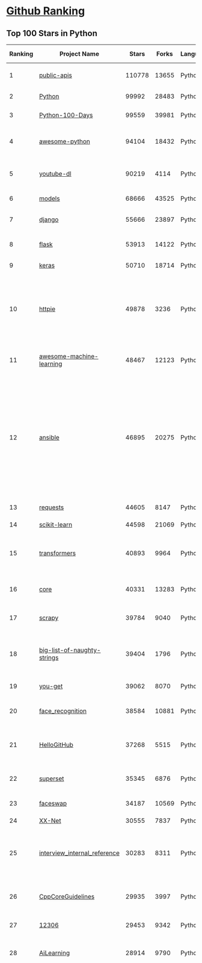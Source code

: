 [Github Ranking](../README.md)
==========

## Top 100 Stars in Python

| Ranking | Project Name | Stars | Forks | Language | Open Issues | Description | Last Commit |
| ------- | ------------ | ----- | ----- | -------- | ----------- | ----------- | ----------- |
| 1 | [public-apis](https://github.com/public-apis/public-apis) | 110778 | 13655 | Python | 255 | A collective list of free APIs for use in software and web development. | 2021-02-16T07:56:27Z |
| 2 | [Python](https://github.com/TheAlgorithms/Python) | 99992 | 28483 | Python | 42 | All Algorithms implemented in Python | 2021-02-17T14:28:50Z |
| 3 | [Python-100-Days](https://github.com/jackfrued/Python-100-Days) | 99559 | 39981 | Python | 537 | Python - 100天从新手到大师 | 2021-02-15T04:29:29Z |
| 4 | [awesome-python](https://github.com/vinta/awesome-python) | 94104 | 18432 | Python | 132 | A curated list of awesome Python frameworks, libraries, software and resources | 2021-02-13T16:36:09Z |
| 5 | [youtube-dl](https://github.com/ytdl-org/youtube-dl) | 90219 | 4114 | Python | 3937 | Command-line program to download videos from YouTube.com and other video sites | 2021-02-18T01:52:13Z |
| 6 | [models](https://github.com/tensorflow/models) | 68666 | 43525 | Python | 1092 | Models and examples built with TensorFlow | 2021-02-18T01:34:00Z |
| 7 | [django](https://github.com/django/django) | 55666 | 23897 | Python | 162 | The Web framework for perfectionists with deadlines. | 2021-02-17T16:25:36Z |
| 8 | [flask](https://github.com/pallets/flask) | 53913 | 14122 | Python | 25 | The Python micro framework for building web applications. | 2021-02-16T16:36:25Z |
| 9 | [keras](https://github.com/keras-team/keras) | 50710 | 18714 | Python | 3206 | Deep Learning for humans | 2021-02-17T22:12:07Z |
| 10 | [httpie](https://github.com/httpie/httpie) | 49878 | 3236 | Python | 143 | As easy as /aitch-tee-tee-pie/ 🥧 Modern, user-friendly command-line HTTP client for the API era. JSON support, colors, sessions, downloads, plugins & more. https://twitter.com/httpie | 2021-02-18T01:42:21Z |
| 11 | [awesome-machine-learning](https://github.com/josephmisiti/awesome-machine-learning) | 48467 | 12123 | Python | 2 | A curated list of awesome Machine Learning frameworks, libraries and software. | 2021-02-10T21:57:19Z |
| 12 | [ansible](https://github.com/ansible/ansible) | 46895 | 20275 | Python | 1880 | Ansible is a radically simple IT automation platform that makes your applications and systems easier to deploy and maintain. Automate everything from code deployment to network configuration to cloud management, in a language that approaches plain English, using SSH, with no agents to install on remote systems. https://docs.ansible.com. | 2021-02-17T22:42:08Z |
| 13 | [requests](https://github.com/psf/requests) | 44605 | 8147 | Python | 315 | A simple, yet elegant HTTP library. | 2021-02-17T21:37:02Z |
| 14 | [scikit-learn](https://github.com/scikit-learn/scikit-learn) | 44598 | 21069 | Python | 2327 | scikit-learn: machine learning in Python | 2021-02-17T22:01:24Z |
| 15 | [transformers](https://github.com/huggingface/transformers) | 40893 | 9964 | Python | 647 | 🤗Transformers: State-of-the-art Natural Language Processing for Pytorch and TensorFlow 2.0. | 2021-02-17T23:58:08Z |
| 16 | [core](https://github.com/home-assistant/core) | 40331 | 13283 | Python | 1608 | :house_with_garden: Open source home automation that puts local control and privacy first | 2021-02-18T02:52:50Z |
| 17 | [scrapy](https://github.com/scrapy/scrapy) | 39784 | 9040 | Python | 774 | Scrapy, a fast high-level web crawling & scraping framework for Python. | 2021-02-17T21:41:29Z |
| 18 | [big-list-of-naughty-strings](https://github.com/minimaxir/big-list-of-naughty-strings) | 39404 | 1796 | Python | 73 | The Big List of Naughty Strings is a list of strings which have a high probability of causing issues when used as user-input data. | 2021-02-08T21:41:16Z |
| 19 | [you-get](https://github.com/soimort/you-get) | 39062 | 8070 | Python | 352 | :arrow_double_down: Dumb downloader that scrapes the web | 2021-02-17T13:17:23Z |
| 20 | [face_recognition](https://github.com/ageitgey/face_recognition) | 38584 | 10881 | Python | 585 | The world's simplest facial recognition api for Python and the command line | 2021-02-14T15:50:55Z |
| 21 | [HelloGitHub](https://github.com/521xueweihan/HelloGitHub) | 37268 | 5515 | Python | 12 | :octocat: Find pearls on open-source seashore 分享 GitHub 上有趣、入门级的开源项目 | 2021-02-04T10:50:14Z |
| 22 | [superset](https://github.com/apache/superset) | 35345 | 6876 | Python | 691 | Apache Superset is a Data Visualization and Data Exploration Platform | 2021-02-18T02:12:08Z |
| 23 | [faceswap](https://github.com/deepfakes/faceswap) | 34187 | 10569 | Python | 9 | Deepfakes Software For All | 2021-02-17T18:37:03Z |
| 24 | [XX-Net](https://github.com/XX-net/XX-Net) | 30555 | 7837 | Python | 7688 | A proxy tool to bypass GFW. | 2021-01-20T11:06:31Z |
| 25 | [interview_internal_reference](https://github.com/0voice/interview_internal_reference) | 30283 | 8311 | Python | 23 | 2020年最新总结，阿里，腾讯，百度，美团，头条等技术面试题目，以及答案，专家出题人分析汇总。 | 2020-10-17T02:49:24Z |
| 26 | [CppCoreGuidelines](https://github.com/isocpp/CppCoreGuidelines) | 29935 | 3997 | Python | 177 | The C++ Core Guidelines are a set of tried-and-true guidelines, rules, and best practices about coding in C++ | 2021-02-11T19:58:04Z |
| 27 | [12306](https://github.com/testerSunshine/12306) | 29453 | 9342 | Python | 256 | 12306智能刷票，订票 | 2021-01-11T03:52:27Z |
| 28 | [AiLearning](https://github.com/apachecn/AiLearning) | 28914 | 9790 | Python | 33 | AiLearning: 机器学习 - MachineLearning - ML、深度学习 - DeepLearning - DL、自然语言处理 NLP | 2021-01-20T16:02:37Z |
| 29 | [funNLP](https://github.com/fighting41love/funNLP) | 28672 | 8502 | Python | 13 | 中英文敏感词、语言检测、中外手机/电话归属地/运营商查询、名字推断性别、手机号抽取、身份证抽取、邮箱抽取、中日文人名库、中文缩写库、拆字词典、词汇情感值、停用词、反动词表、暴恐词表、繁简体转换、英文模拟中文发音、汪峰歌词生成器、职业名称词库、同义词库、反义词库、否定词库、汽车品牌词库、汽车零件词库、连续英文切割、各种中文词向量、公司名字大全、古诗词库、IT词库、财经词库、成语词库、地名词库、历史名人词库、诗词词库、医学词库、饮食词库、法律词库、汽车词库、动物词库、中文聊天语料、中文谣言数据、百度中文问答数据集、句子相似度匹配算法集合、bert资源、文本生成&摘要相关工具、cocoNLP信息抽取工具、国内电话号码正则匹配、清华大学XLORE:中英文跨语言百科知识图谱、清华大学人工智能技术系列报告、自然语言生成、NLU太难了系列、自动对联数据及机器人、用户名黑名单列表、罪名法务名词及分类模型、微信公众号语料、cs224n深度学习自然语言处理课程、中文手写汉字识别、中文自然语言处理 语料/数据集、变量命名神器、分词语料库+代码、任务型对话英文数据集、ASR 语音数据集 + 基于深度学习的中文语音识别系统、笑声检测器、Microsoft多语言数字/单位/如日期时间识别包、中华新华字典数据库及api(包括常用歇后语、成语、词语和汉字)、文档图谱自动生成、SpaCy 中文模型、Common Voice语音识别数据集新版、神经网络关系抽取、基于bert的命名实体识别、关键词(Keyphrase)抽取包pke、基于医疗领域知识图谱的问答系统、基于依存句法与语义角色标注的事件三元组抽取、依存句法分析4万句高质量标注数据、cnocr：用来做中文OCR的Python3包、中文人物关系知识图谱项目、中文nlp竞赛项目及代码汇总、中文字符数据、speech-aligner: 从“人声语音”及其“语言文本”产生音素级别时间对齐标注的工具、AmpliGraph: 知识图谱表示学习(Python)库：知识图谱概念链接预测、Scattertext 文本可视化(python)、语言/知识表示工具：BERT & ERNIE、中文对比英文自然语言处理NLP的区别综述、Synonyms中文近义词工具包、HarvestText领域自适应文本挖掘工具（新词发现-情感分析-实体链接等）、word2word：(Python)方便易用的多语言词-词对集：62种语言/3,564个多语言对、语音识别语料生成工具：从具有音频/字幕的在线视频创建自动语音识别(ASR)语料库、构建医疗实体识别的模型（包含词典和语料标注）、单文档非监督的关键词抽取、Kashgari中使用gpt-2语言模型、开源的金融投资数据提取工具、文本自动摘要库TextTeaser: 仅支持英文、人民日报语料处理工具集、一些关于自然语言的基本模型、基于14W歌曲知识库的问答尝试--功能包括歌词接龙and已知歌词找歌曲以及歌曲歌手歌词三角关系的问答、基于Siamese bilstm模型的相似句子判定模型并提供训练数据集和测试数据集、用Transformer编解码模型实现的根据Hacker News文章标题自动生成评论、用BERT进行序列标记和文本分类的模板代码、LitBank：NLP数据集——支持自然语言处理和计算人文学科任务的100部带标记英文小说语料、百度开源的基准信息抽取系统、虚假新闻数据集、Facebook: LAMA语言模型分析，提供Transformer-XL/BERT/ELMo/GPT预训练语言模型的统一访问接口、CommonsenseQA：面向常识的英文QA挑战、中文知识图谱资料、数据及工具、各大公司内部里大牛分享的技术文档 PDF 或者 PPT、自然语言生成SQL语句（英文）、中文NLP数据增强（EDA）工具、英文NLP数据增强工具 、基于医药知识图谱的智能问答系统、京东商品知识图谱、基于mongodb存储的军事领域知识图谱问答项目、基于远监督的中文关系抽取、语音情感分析、中文ULMFiT-情感分析-文本分类-语料及模型、一个拍照做题程序、世界各国大规模人名库、一个利用有趣中文语料库 qingyun 训练出来的中文聊天机器人、中文聊天机器人seqGAN、省市区镇行政区划数据带拼音标注、教育行业新闻语料库包含自动文摘功能、开放了对话机器人-知识图谱-语义理解-自然语言处理工具及数据、中文知识图谱：基于百度百科中文页面-抽取三元组信息-构建中文知识图谱、masr: 中文语音识别-提供预训练模型-高识别率、Python音频数据增广库、中文全词覆盖BERT及两份阅读理解数据、ConvLab：开源多域端到端对话系统平台、中文自然语言处理数据集、基于最新版本rasa搭建的对话系统、基于TensorFlow和BERT的管道式实体及关系抽取、一个小型的证券知识图谱/知识库、复盘所有NLP比赛的TOP方案、OpenCLaP：多领域开源中文预训练语言模型仓库、UER：基于不同语料+编码器+目标任务的中文预训练模型仓库、中文自然语言处理向量合集、基于金融-司法领域(兼有闲聊性质)的聊天机器人、g2pC：基于上下文的汉语读音自动标记模块、Zincbase 知识图谱构建工具包、诗歌质量评价/细粒度情感诗歌语料库、快速转化「中文数字」和「阿拉伯数字」、百度知道问答语料库、基于知识图谱的问答系统、jieba_fast 加速版的jieba、正则表达式教程、中文阅读理解数据集、基于BERT等最新语言模型的抽取式摘要提取、Python利用深度学习进行文本摘要的综合指南、知识图谱深度学习相关资料整理、维基大规模平行文本语料、StanfordNLP 0.2.0：纯Python版自然语言处理包、NeuralNLP-NeuralClassifier：腾讯开源深度学习文本分类工具、端到端的封闭域对话系统、中文命名实体识别：NeuroNER vs. BertNER、新闻事件线索抽取、2019年百度的三元组抽取比赛：“科学空间队”源码、基于依存句法的开放域文本知识三元组抽取和知识库构建、中文的GPT2训练代码、ML-NLP - 机器学习(Machine Learning)NLP面试中常考到的知识点和代码实现、nlp4han:中文自然语言处理工具集(断句/分词/词性标注/组块/句法分析/语义分析/NER/N元语法/HMM/代词消解/情感分析/拼写检查、XLM：Facebook的跨语言预训练语言模型、用基于BERT的微调和特征提取方法来进行知识图谱百度百科人物词条属性抽取、中文自然语言处理相关的开放任务-数据集-当前最佳结果、CoupletAI - 基于CNN+Bi-LSTM+Attention 的自动对对联系统、抽象知识图谱、MiningZhiDaoQACorpus - 580万百度知道问答数据挖掘项目、brat rapid annotation tool: 序列标注工具、大规模中文知识图谱数据：1.4亿实体、数据增强在机器翻译及其他nlp任务中的应用及效果、allennlp阅读理解:支持多种数据和模型、PDF表格数据提取工具 、 Graphbrain：AI开源软件库和科研工具，目的是促进自动意义提取和文本理解以及知识的探索和推断、简历自动筛选系统、基于命名实体识别的简历自动摘要、中文语言理解测评基准，包括代表性的数据集&基准模型&语料库&排行榜、树洞 OCR 文字识别 、从包含表格的扫描图片中识别表格和文字、语声迁移、Python口语自然语言处理工具集(英文)、 similarity：相似度计算工具包，java编写、海量中文预训练ALBERT模型 、Transformers 2.0 、基于大规模音频数据集Audioset的音频增强 、Poplar：网页版自然语言标注工具、图片文字去除，可用于漫画翻译 、186种语言的数字叫法库、Amazon发布基于知识的人-人开放领域对话数据集 、中文文本纠错模块代码、繁简体转换 、 Python实现的多种文本可读性评价指标、类似于人名/地名/组织机构名的命名体识别数据集 、东南大学《知识图谱》研究生课程(资料)、. 英文拼写检查库 、 wwsearch是企业微信后台自研的全文检索引擎、CHAMELEON：深度学习新闻推荐系统元架构 、 8篇论文梳理BERT相关模型进展与反思、DocSearch：免费文档搜索引擎、 LIDA：轻量交互式对话标注工具 、aili - the fastest in-memory index in the East 东半球最快并发索引 、知识图谱车音工作项目、自然语言生成资源大全 、中日韩分词库mecab的Python接口库、中文文本摘要/关键词提取、汉字字符特征提取器 (featurizer)，提取汉字的特征（发音特征、字形特征）用做深度学习的特征、中文生成任务基准测评 、中文缩写数据集、中文任务基准测评 - 代表性的数据集-基准(预训练)模型-语料库-baseline-工具包-排行榜、PySS3：面向可解释AI的SS3文本分类器机器可视化工具 、中文NLP数据集列表、COPE - 格律诗编辑程序、doccano：基于网页的开源协同多语言文本标注工具 、PreNLP：自然语言预处理库、简单的简历解析器，用来从简历中提取关键信息、用于中文闲聊的GPT2模型：GPT2-chitchat、基于检索聊天机器人多轮响应选择相关资源列表(Leaderboards、Datasets、Papers)、(Colab)抽象文本摘要实现集锦(教程 、词语拼音数据、高效模糊搜索工具、NLP数据增广资源集、微软对话机器人框架 、 GitHub Typo Corpus：大规模GitHub多语言拼写错误/语法错误数据集、TextCluster：短文本聚类预处理模块 Short text cluster、面向语音识别的中文文本规范化、BLINK：最先进的实体链接库、BertPunc：基于BERT的最先进标点修复模型、Tokenizer：快速、可定制的文本词条化库、中文语言理解测评基准，包括代表性的数据集、基准(预训练)模型、语料库、排行榜、spaCy 医学文本挖掘与信息提取 、 NLP任务示例项目代码集、 python拼写检查库、chatbot-list - 行业内关于智能客服、聊天机器人的应用和架构、算法分享和介绍、语音质量评价指标(MOSNet, BSSEval, STOI, PESQ, SRMR)、 用138GB语料训练的法文RoBERTa预训练语言模型 、BERT-NER-Pytorch：三种不同模式的BERT中文NER实验、无道词典 - 有道词典的命令行版本，支持英汉互查和在线查询、2019年NLP亮点回顾、 Chinese medical dialogue data 中文医疗对话数据集 、最好的汉字数字(中文数字)-阿拉伯数字转换工具、 基于百科知识库的中文词语多词义/义项获取与特定句子词语语义消歧、awesome-nlp-sentiment-analysis - 情感分析、情绪原因识别、评价对象和评价词抽取、LineFlow：面向所有深度学习框架的NLP数据高效加载器、中文医学NLP公开资源整理 、MedQuAD：(英文)医学问答数据集、将自然语言数字串解析转换为整数和浮点数、Transfer Learning in Natural Language Processing (NLP) 、面向语音识别的中文/英文发音辞典、Tokenizers：注重性能与多功能性的最先进分词器、CLUENER 细粒度命名实体识别 Fine Grained Named Entity Recognition、 基于BERT的中文命名实体识别、中文谣言数据库、NLP数据集/基准任务大列表、nlp相关的一些论文及代码, 包括主题模型、词向量(Word Embedding)、命名实体识别(NER)、文本分类(Text Classificatin)、文本生成(Text Generation)、文本相似性(Text Similarity)计算等，涉及到各种与nlp相关的算法，基于keras和tensorflow 、Python文本挖掘/NLP实战示例、 Blackstone：面向非结构化法律文本的spaCy pipeline和NLP模型通过同义词替换实现文本“变脸” 、中文 预训练 ELECTREA 模型: 基于对抗学习 pretrain Chinese Model 、albert-chinese-ner - 用预训练语言模型ALBERT做中文NER 、基于GPT2的特定主题文本生成/文本增广、开源预训练语言模型合集、多语言句向量包、编码、标记和实现：一种可控高效的文本生成方法、 英文脏话大列表 、attnvis：GPT2、BERT等transformer语言模型注意力交互可视化、CoVoST：Facebook发布的多语种语音-文本翻译语料库，包括11种语言(法语、德语、荷兰语、俄语、西班牙语、意大利语、土耳其语、波斯语、瑞典语、蒙古语和中文)的语音、文字转录及英文译文、Jiagu自然语言处理工具 - 以BiLSTM等模型为基础，提供知识图谱关系抽取 中文分词 词性标注 命名实体识别 情感分析 新词发现 关键词 文本摘要 文本聚类等功能、用unet实现对文档表格的自动检测，表格重建、NLP事件提取文献资源列表 、 金融领域自然语言处理研究资源大列表、CLUEDatasetSearch - 中英文NLP数据集：搜索所有中文NLP数据集，附常用英文NLP数据集 、medical_NER - 中文医学知识图谱命名实体识别 、(哈佛)讲因果推理的免费书、知识图谱相关学习资料/数据集/工具资源大列表、Forte：灵活强大的自然语言处理pipeline工具集 、Python字符串相似性算法库、PyLaia：面向手写文档分析的深度学习工具包、TextFooler：针对文本分类/推理的对抗文本生成模块、Haystack：灵活、强大的可扩展问答(QA)框架、中文关键短语抽取工具 | 2020-12-22T20:11:33Z |
| 30 | [localstack](https://github.com/localstack/localstack) | 28662 | 2254 | Python | 254 | 💻  A fully functional local AWS cloud stack. Develop and test your cloud & Serverless apps offline! | 2021-02-17T23:59:38Z |
| 31 | [pandas](https://github.com/pandas-dev/pandas) | 28534 | 11874 | Python | 3616 | Flexible and powerful data analysis / manipulation library for Python, providing labeled data structures similar to R data.frame objects, statistical functions, and much more | 2021-02-18T02:43:20Z |
| 32 | [certbot](https://github.com/certbot/certbot) | 27692 | 3054 | Python | 579 | Certbot is EFF's tool to obtain certs from Let's Encrypt and (optionally) auto-enable HTTPS on your server.  It can also act as a client for any other CA that uses the ACME protocol. | 2021-02-15T22:37:55Z |
| 33 | [fastapi](https://github.com/tiangolo/fastapi) | 27539 | 1870 | Python | 672 | FastAPI framework, high performance, easy to learn, fast to code, ready for production | 2021-02-17T15:00:42Z |
| 34 | [python-patterns](https://github.com/faif/python-patterns) | 27364 | 5669 | Python | 10 | A collection of design patterns/idioms in Python | 2021-01-25T22:10:37Z |
| 35 | [sentry](https://github.com/getsentry/sentry) | 27322 | 3073 | Python | 291 | Sentry is cross-platform application monitoring, with a focus on error reporting. | 2021-02-18T02:43:27Z |
| 36 | [wtfpython](https://github.com/satwikkansal/wtfpython) | 25722 | 2169 | Python | 47 | What the f*ck Python? 😱 | 2021-02-14T05:26:35Z |
| 37 | [cheat.sh](https://github.com/chubin/cheat.sh) | 23474 | 1187 | Python | 85 | the only cheat sheet you need | 2021-02-16T20:35:11Z |
| 38 | [DeepFaceLab](https://github.com/iperov/DeepFaceLab) | 23369 | 5368 | Python | 263 | DeepFaceLab is the leading software for creating deepfakes. | 2021-01-27T13:59:05Z |
| 39 | [Real-Time-Voice-Cloning](https://github.com/CorentinJ/Real-Time-Voice-Cloning) | 22953 | 4416 | Python | 12 | Clone a voice in 5 seconds to generate arbitrary speech in real-time | 2021-02-17T20:20:11Z |
| 40 | [YouCompleteMe](https://github.com/ycm-core/YouCompleteMe) | 22509 | 2609 | Python | 35 | A code-completion engine for Vim | 2021-02-16T05:12:33Z |
| 41 | [rich](https://github.com/willmcgugan/rich) | 22437 | 651 | Python | 12 | Rich is a Python library for rich text and beautiful formatting in the terminal. | 2021-02-17T22:45:29Z |
| 42 | [linux-insides](https://github.com/0xAX/linux-insides) | 22356 | 2540 | Python | 43 | A little bit about a linux kernel | 2021-02-15T06:44:17Z |
| 43 | [PayloadsAllTheThings](https://github.com/swisskyrepo/PayloadsAllTheThings) | 22148 | 6473 | Python | 9 | A list of useful payloads and bypass for Web Application Security and Pentest/CTF | 2021-02-17T11:32:23Z |
| 44 | [HanLP](https://github.com/hankcs/HanLP) | 22085 | 5934 | Python | 4 | 中文分词 词性标注 命名实体识别 依存句法分析 语义依存分析 新词发现 关键词短语提取 自动摘要 文本分类聚类 拼音简繁转换 自然语言处理 | 2021-02-13T08:03:55Z |
| 45 | [interactive-coding-challenges](https://github.com/donnemartin/interactive-coding-challenges) | 21895 | 3482 | Python | 58 | 120+ interactive Python coding interview challenges (algorithms and data structures).  Includes Anki flashcards. | 2020-12-11T15:29:16Z |
| 46 | [compose](https://github.com/docker/compose) | 21860 | 3638 | Python | 477 | Define and run multi-container applications with Docker | 2021-02-17T19:14:32Z |
| 47 | [pipenv](https://github.com/pypa/pipenv) | 21553 | 1596 | Python | 492 |  Python Development Workflow for Humans. | 2021-02-07T07:10:39Z |
| 48 | [mitmproxy](https://github.com/mitmproxy/mitmproxy) | 21531 | 2768 | Python | 221 | An interactive TLS-capable intercepting HTTP proxy for penetration testers and software developers. | 2021-02-17T17:38:12Z |
| 49 | [ItChat](https://github.com/littlecodersh/ItChat) | 21213 | 4972 | Python | 230 | A complete and graceful API for Wechat. 微信个人号接口、微信机器人及命令行微信，三十行即可自定义个人号机器人。 | 2020-11-22T19:12:56Z |
| 50 | [airflow](https://github.com/apache/airflow) | 20484 | 7997 | Python | 1004 | Apache Airflow - A platform to programmatically author, schedule, and monitor workflows | 2021-02-18T02:45:28Z |
| 51 | [django-rest-framework](https://github.com/encode/django-rest-framework) | 20276 | 5555 | Python | 360 | Web APIs for Django. 🎸 | 2021-02-17T11:34:03Z |
| 52 | [data-science-ipython-notebooks](https://github.com/donnemartin/data-science-ipython-notebooks) | 20229 | 6428 | Python | 18 | Data science Python notebooks: Deep learning (TensorFlow, Theano, Caffe, Keras), scikit-learn, Kaggle, big data (Spark, Hadoop MapReduce, HDFS), matplotlib, pandas, NumPy, SciPy, Python essentials, AWS, and various command lines. | 2021-01-28T06:33:42Z |
| 53 | [d2l-zh](https://github.com/d2l-ai/d2l-zh) | 19959 | 5137 | Python | 1 | 《动手学深度学习》：面向中文读者、能运行、可讨论。中英文版被全球175所大学采用教学。 | 2021-02-17T19:20:22Z |
| 54 | [tornado](https://github.com/tornadoweb/tornado) | 19794 | 5324 | Python | 217 | Tornado is a Python web framework and asynchronous networking library, originally developed at FriendFeed. | 2021-02-04T02:40:25Z |
| 55 | [pytorch-tutorial](https://github.com/yunjey/pytorch-tutorial) | 19695 | 6249 | Python | 75 | PyTorch Tutorial for Deep Learning Researchers | 2020-12-21T07:28:47Z |
| 56 | [black](https://github.com/psf/black) | 19589 | 1263 | Python | 416 | The uncompromising Python code formatter | 2021-02-17T17:02:06Z |
| 57 | [spaCy](https://github.com/explosion/spaCy) | 19583 | 3298 | Python | 106 | 💫 Industrial-strength Natural Language Processing (NLP) in Python | 2021-02-17T21:40:22Z |
| 58 | [Mask_RCNN](https://github.com/matterport/Mask_RCNN) | 19426 | 9300 | Python | 1626 | Mask R-CNN for object detection and instance segmentation on Keras and TensorFlow | 2020-12-18T20:32:59Z |
| 59 | [ML-From-Scratch](https://github.com/eriklindernoren/ML-From-Scratch) | 19422 | 3737 | Python | 36 | Machine Learning From Scratch. Bare bones NumPy implementations of machine learning models and algorithms with a focus on accessibility. Aims to cover everything from linear regression to deep learning. | 2020-12-21T21:14:19Z |
| 60 | [sqlmap](https://github.com/sqlmapproject/sqlmap) | 19388 | 4186 | Python | 44 | Automatic SQL injection and database takeover tool | 2021-02-16T13:27:10Z |
| 61 | [algorithms](https://github.com/keon/algorithms) | 18736 | 3836 | Python | 148 | Minimal examples of data structures and algorithms in Python | 2021-02-09T04:53:57Z |
| 62 | [python-fire](https://github.com/google/python-fire) | 18660 | 1123 | Python | 94 | Python Fire is a library for automatically generating command line interfaces (CLIs) from absolutely any Python object. | 2021-02-16T14:10:40Z |
| 63 | [python-cheatsheet](https://github.com/gto76/python-cheatsheet) | 18427 | 3622 | Python | 23 | Comprehensive Python Cheatsheet | 2021-02-12T18:25:41Z |
| 64 | [redash](https://github.com/getredash/redash) | 18212 | 3132 | Python | 590 | Make Your Company Data Driven. Connect to any data source, easily visualize, dashboard and share your data. | 2021-02-15T21:45:43Z |
| 65 | [algo](https://github.com/wangzheng0822/algo) | 17886 | 5791 | Python | 130 | 数据结构和算法必知必会的50个代码实现 | 2021-02-12T18:32:58Z |
| 66 | [glances](https://github.com/nicolargo/glances) | 17859 | 1171 | Python | 194 | Glances an Eye on your system. A top/htop alternative for GNU/Linux, BSD, Mac OS and Windows operating systems. | 2021-02-17T14:13:10Z |
| 67 | [NLP-progress](https://github.com/sebastianruder/NLP-progress) | 17805 | 3053 | Python | 27 | Repository to track the progress in Natural Language Processing (NLP), including the datasets and the current state-of-the-art for the most common NLP tasks. | 2021-02-12T13:33:11Z |
| 68 | [macOS-Security-and-Privacy-Guide](https://github.com/drduh/macOS-Security-and-Privacy-Guide) | 17730 | 1245 | Python | 7 | Guide to securing and improving privacy on macOS | 2020-11-11T19:58:48Z |
| 69 | [tqdm](https://github.com/tqdm/tqdm) | 17460 | 899 | Python | 275 | A Fast, Extensible Progress Bar for Python and CLI | 2021-02-18T02:56:31Z |
| 70 | [hosts](https://github.com/StevenBlack/hosts) | 17244 | 1536 | Python | 32 | Consolidating and extending hosts files from several well-curated sources. You can optionally pick extensions to block pornography, social media, and other categories. | 2021-02-16T22:50:59Z |
| 71 | [celery](https://github.com/celery/celery) | 16714 | 3948 | Python | 498 | Distributed Task Queue (development branch) | 2021-02-17T07:05:11Z |
| 72 | [numpy](https://github.com/numpy/numpy) | 16293 | 5264 | Python | 2263 | The fundamental package for scientific computing with Python. | 2021-02-17T22:59:09Z |
| 73 | [magenta](https://github.com/magenta/magenta) | 16287 | 3336 | Python | 299 | Magenta: Music and Art Generation with Machine Intelligence | 2021-02-18T00:30:34Z |
| 74 | [spleeter](https://github.com/deezer/spleeter) | 15600 | 1604 | Python | 83 | Deezer source separation library including pretrained models. | 2021-02-17T00:41:46Z |
| 75 | [examples](https://github.com/pytorch/examples) | 15474 | 7241 | Python | 304 | A set of examples around pytorch in Vision, Text, Reinforcement Learning, etc. | 2021-02-06T01:32:03Z |
| 76 | [TensorFlow-Course](https://github.com/instillai/TensorFlow-Course) | 15457 | 3127 | Python | 2 | :satellite: Simple and ready-to-use tutorials for TensorFlow  | 2020-12-21T21:15:27Z |
| 77 | [locust](https://github.com/locustio/locust) | 15361 | 2046 | Python | 48 | Scalable user load testing tool written in Python | 2021-02-16T16:27:54Z |
| 78 | [CheatSheetSeries](https://github.com/OWASP/CheatSheetSeries) | 15300 | 2216 | Python | 34 | The OWASP Cheat Sheet Series was created to provide a concise collection of high value information on specific application security topics. | 2021-02-15T12:44:18Z |
| 79 | [jumpserver](https://github.com/jumpserver/jumpserver) | 15235 | 4090 | Python | 163 | JumpServer 是全球首款开源的堡垒机，是符合 4A 的专业运维安全审计系统。 | 2021-02-18T02:39:00Z |
| 80 | [Depix](https://github.com/beurtschipper/Depix) | 15100 | 1795 | Python | 8 | Recovers passwords from pixelized screenshots | 2021-02-17T09:35:09Z |
| 81 | [professional-programming](https://github.com/charlax/professional-programming) | 14909 | 1334 | Python | 0 | A collection of full-stack resources for programmers. | 2021-02-15T12:52:13Z |
| 82 | [bitcoinbook](https://github.com/bitcoinbook/bitcoinbook) | 14899 | 4225 | Python | 101 | Mastering Bitcoin 2nd Edition - Programming the Open Blockchain | 2021-02-16T15:41:15Z |
| 83 | [pyspider](https://github.com/binux/pyspider) | 14874 | 3569 | Python | 278 | A Powerful Spider(Web Crawler) System in Python. | 2020-10-22T04:00:13Z |
| 84 | [ray](https://github.com/ray-project/ray) | 14855 | 2398 | Python | 1310 | An open source framework that provides a simple, universal API for building distributed applications. Ray is packaged with RLlib, a scalable reinforcement learning library, and Tune, a scalable hyperparameter tuning library. | 2021-02-18T02:56:53Z |
| 85 | [bokeh](https://github.com/bokeh/bokeh) | 14681 | 3638 | Python | 623 | Interactive Data Visualization in the browser, from  Python | 2021-02-18T00:21:16Z |
| 86 | [ipython](https://github.com/ipython/ipython) | 14669 | 4136 | Python | 1471 | Official repository for IPython itself. Other repos in the IPython organization contain things like the website, documentation builds, etc. | 2021-02-12T15:00:44Z |
| 87 | [sanic](https://github.com/sanic-org/sanic) | 14564 | 1311 | Python | 50 | Async Python 3.6+ web server/framework \| Build fast. Run fast. | 2021-02-17T18:25:08Z |
| 88 | [nginx-proxy](https://github.com/nginx-proxy/nginx-proxy) | 14409 | 2575 | Python | 681 | Automated nginx proxy for Docker containers using docker-gen | 2021-02-16T18:59:17Z |
| 89 | [Paddle](https://github.com/PaddlePaddle/Paddle) | 14298 | 3556 | Python | 2352 | PArallel Distributed Deep LEarning: Machine Learning Framework from Industrial Practice （『飞桨』核心框架，深度学习&机器学习高性能单机、分布式训练和跨平台部署） | 2021-02-18T02:59:39Z |
| 90 | [pytorch-CycleGAN-and-pix2pix](https://github.com/junyanz/pytorch-CycleGAN-and-pix2pix) | 14284 | 4277 | Python | 324 | Image-to-Image Translation in PyTorch | 2021-02-17T15:44:37Z |
| 91 | [luigi](https://github.com/spotify/luigi) | 14209 | 2219 | Python | 70 | Luigi is a Python module that helps you build complex pipelines of batch jobs. It handles dependency resolution, workflow management, visualization etc. It also comes with Hadoop support built in.  | 2021-02-17T13:49:58Z |
| 92 | [PySnooper](https://github.com/cool-RR/PySnooper) | 14199 | 880 | Python | 17 | Never use print for debugging again | 2020-12-28T18:13:10Z |
| 93 | [gpt-2](https://github.com/openai/gpt-2) | 14128 | 3589 | Python | 125 | Code for the paper "Language Models are Unsupervised Multitask Learners" | 2021-01-24T05:14:38Z |
| 94 | [dash](https://github.com/plotly/dash) | 13949 | 1426 | Python | 411 | Analytical Web Apps for Python, R, Julia, and Jupyter. No JavaScript Required. | 2021-02-15T19:52:46Z |
| 95 | [wechat_jump_game](https://github.com/wangshub/wechat_jump_game) | 13901 | 4546 | Python | 33 | 微信《跳一跳》Python 辅助 | 2020-11-13T17:32:05Z |
| 96 | [wttr.in](https://github.com/chubin/wttr.in) | 13817 | 688 | Python | 149 | :partly_sunny: The right way to check the weather | 2021-02-10T23:22:02Z |
| 97 | [python-telegram-bot](https://github.com/python-telegram-bot/python-telegram-bot) | 13799 | 2884 | Python | 31 | We have made you a wrapper you can't refuse | 2021-02-13T21:34:45Z |
| 98 | [mmdetection](https://github.com/open-mmlab/mmdetection) | 13632 | 4705 | Python | 327 | OpenMMLab Detection Toolbox and Benchmark | 2021-02-17T15:27:59Z |
| 99 | [labelImg](https://github.com/tzutalin/labelImg) | 13374 | 4355 | Python | 279 | 🖍️ LabelImg is a graphical image annotation tool and label object bounding boxes in images | 2021-02-06T10:34:58Z |
| 100 | [zipline](https://github.com/quantopian/zipline) | 13369 | 3851 | Python | 334 | Zipline, a Pythonic Algorithmic Trading Library | 2021-02-14T16:26:07Z |

